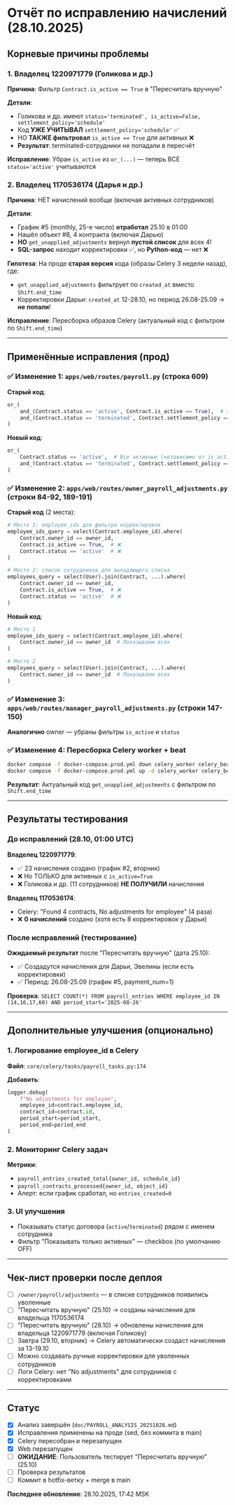 # Отчёт по исправлению начислений (28.10.2025)

## Корневые причины проблемы

### 1. **Владелец 1220971779 (Голикова и др.)**
**Причина**: Фильтр `Contract.is_active == True` в "Пересчитать вручную"

**Детали**:
- Голикова и др. имеют `status='terminated', is_active=False, settlement_policy='schedule'`
- Код **УЖЕ УЧИТЫВАЛ** `settlement_policy='schedule'` ✅
- НО **ТАКЖЕ фильтровал** `is_active == True` для активных ❌
- **Результат**: terminated-сотрудники не попадали в пересчёт

**Исправление**: Убран `is_active` из `or_(...)` — теперь ВСЕ `status='active'` учитываются

### 2. **Владелец 1170536174 (Дарья и др.)**
**Причина**: НЕТ начислений вообще (включая активных сотрудников)

**Детали**:
- График #5 (monthly, 25-е число) **отработал** 25.10 в 01:00
- Нашёл объект #8, 4 контракта (включая Дарью)
- **НО** `get_unapplied_adjustments` вернул **пустой список** для всех 4!
- **SQL-запрос** находит корректировки ✅, но **Python-код** — нет ❌

**Гипотеза**: На проде **старая версия** кода (образы Celery 3 недели назад), где:
- `get_unapplied_adjustments` фильтрует по `created_at` вместо `Shift.end_time`
- Корректировки Дарьи: `created_at` 12-28.10, но период 26.08-25.09 → **не попали**!

**Исправление**: Пересборка образов Celery (актуальный код с фильтром по `Shift.end_time`)

---

## Применённые исправления (прод)

### ✅ **Изменение 1**: `apps/web/routes/payroll.py` (строка 609)
**Старый код**:
```python
or_(
    and_(Contract.status == 'active', Contract.is_active == True),  # ❌
    and_(Contract.status == 'terminated', Contract.settlement_policy == 'schedule')
)
```

**Новый код**:
```python
or_(
    Contract.status == 'active',  # Все активные (независимо от is_active)
    and_(Contract.status == 'terminated', Contract.settlement_policy == 'schedule')
)
```

### ✅ **Изменение 2**: `apps/web/routes/owner_payroll_adjustments.py` (строки 84-92, 189-191)
**Старый код** (2 места):
```python
# Место 1: employee_ids для фильтра корректировок
employee_ids_query = select(Contract.employee_id).where(
    Contract.owner_id == owner_id,
    Contract.is_active == True,  # ❌
    Contract.status == 'active'  # ❌
)

# Место 2: список сотрудников для выпадающего списка
employees_query = select(User).join(Contract, ...).where(
    Contract.owner_id == owner_id,
    Contract.is_active == True,  # ❌
    Contract.status == 'active'  # ❌
)
```

**Новый код**:
```python
# Место 1
employee_ids_query = select(Contract.employee_id).where(
    Contract.owner_id == owner_id  # Показываем всех
)

# Место 2
employees_query = select(User).join(Contract, ...).where(
    Contract.owner_id == owner_id  # Показываем всех
)
```

### ✅ **Изменение 3**: `apps/web/routes/manager_payroll_adjustments.py` (строки 147-150)
**Аналогично** owner — убраны фильтры `is_active` и `status`

### ✅ **Изменение 4**: Пересборка Celery worker + beat
```bash
docker compose -f docker-compose.prod.yml down celery_worker celery_beat
docker compose -f docker-compose.prod.yml up -d celery_worker celery_beat web
```

**Результат**: Актуальный код `get_unapplied_adjustments` с фильтром по `Shift.end_time`

---

## Результаты тестирования

### До исправлений (28.10, 01:00 UTC)
**Владелец 1220971779**:
- ✅ 23 начисления создано (график #2, вторник)
- ❌ Но ТОЛЬКО для активных с `is_active=True`
- ❌ Голикова и др. (11 сотрудников) **НЕ ПОЛУЧИЛИ** начисления

**Владелец 1170536174**:
- Celery: "Found 4 contracts, No adjustments for employee" (4 раза)
- ❌ **0 начислений** создано (хотя есть 8 корректировок у Дарьи)

### После исправлений (тестирование)
**Ожидаемый результат** после "Пересчитать вручную" (дата 25.10):
- ✅ Создадутся начисления для Дарьи, Эвелины (если есть корректировки)
- ✅ Период: 26.08-25.09 (график #5, payment_num=1)

**Проверка**: `SELECT COUNT(*) FROM payroll_entries WHERE employee_id IN (14,16,17,60) AND period_start='2025-08-26'`

---

## Дополнительные улучшения (опционально)

### 1. Логирование employee_id в Celery
**Файл**: `core/celery/tasks/payroll_tasks.py:174`

**Добавить**:
```python
logger.debug(
    f"No adjustments for employee",
    employee_id=contract.employee_id,
    contract_id=contract.id,
    period_start=period_start,
    period_end=period_end
)
```

### 2. Мониторинг Celery задач
**Метрики**:
- `payroll_entries_created_total{owner_id, schedule_id}`
- `payroll_contracts_processed{owner_id, object_id}`
- Алерт: если график сработал, но `entries_created=0`

### 3. UI улучшения
- Показывать статус договора (`active`/`terminated`) рядом с именем сотрудника
- Фильтр "Показывать только активных" — checkbox (по умолчанию OFF)

---

## Чек-лист проверки после деплоя

- [ ] `/owner/payroll/adjustments` — в списке сотрудников появились уволенные
- [ ] "Пересчитать вручную" (25.10) → созданы начисления для владельца 1170536174
- [ ] "Пересчитать вручную" (28.10) → обновлены начисления для владельца 1220971779 (включая Голикову)
- [ ] Завтра (29.10, вторник) → Celery автоматически создаст начисления за 13-19.10
- [ ] Можно создавать ручные корректировки для уволенных сотрудников
- [ ] Логи Celery: нет "No adjustments" для сотрудников с корректировками

---

## Статус

- [x] Анализ завершён (`doc/PAYROLL_ANALYSIS_20251028.md`)
- [x] Исправления применены на проде (sed, без коммита в main)
- [x] Celery пересобран и перезапущен
- [x] Web перезапущен
- [ ] **ОЖИДАНИЕ**: Пользователь тестирует "Пересчитать вручную" (25.10)
- [ ] Проверка результатов
- [ ] Коммит в hotfix-ветку + merge в main

**Последнее обновление**: 28.10.2025, 17:42 MSK

